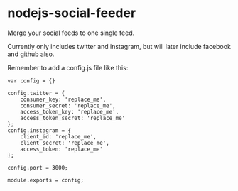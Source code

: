 nodejs-social-feeder
====================

Merge your social feeds to one single feed. 

Currently only includes twitter and instagram, but will later include facebook and github also.

Remember to add a config.js file like this:

	var config = {}

	config.twitter = {
		consumer_key: 'replace_me',
		consumer_secret: 'replace_me',
		access_token_key: 'replace_me',
		access_token_secret: 'replace_me'
	};
	config.instagram = {
		client_id: 'replace_me',
		client_secret: 'replace_me',
		access_token: 'replace_me'
	};

	config.port = 3000;

	module.exports = config;